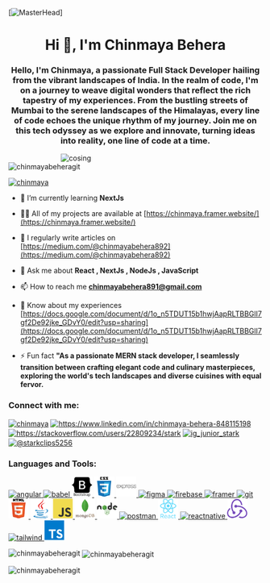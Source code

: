 
[![MasterHead]([https://user-images.githubusercontent.com/74038190/225813708-98b745f2-7d22-48cf-9150-083f1b00d6c9.gif](https://repository-images.githubusercontent.com/588181932/e36ec678-7984-4cdd-8e4c-a3932772ff8e))]
<h1 align="center">Hi 👋, I'm Chinmaya Behera</h1>
<h3 align="center">Hello, I'm Chinmaya, a passionate Full Stack Developer hailing from the vibrant landscapes of India. In the realm of code, I'm on a journey to weave digital wonders that reflect the rich tapestry of my experiences. From the bustling streets of Mumbai to the serene landscapes of the Himalayas, every line of code echoes the unique rhythm of my journey. Join me on this tech odyssey as we explore and innovate, turning ideas into reality, one line of code at a time.</h3>
<img align="right" alt="cosing" width="400" src="https://user-images.githubusercontent.com/74038190/225813708-98b745f2-7d22-48cf-9150-083f1b00d6c9.gif">


<p align="left"> <img src="https://komarev.com/ghpvc/?username=chinmayabeheragit&label=Profile%20views&color=0e75b6&style=flat" alt="chinmayabeheragit" /> </p>

<p align="left"> <a href="https://twitter.com/chinmaya" target="blank"><img src="https://img.shields.io/twitter/follow/chinmaya?logo=twitter&style=for-the-badge" alt="chinmaya" /></a> </p>

- 🌱 I’m currently learning **NextJs**

- 👨‍💻 All of my projects are available at [https://chinmaya.framer.website/](https://chinmaya.framer.website/)

- 📝 I regularly write articles on [https://medium.com/@chinmayabehera892](https://medium.com/@chinmayabehera892)

- 💬 Ask me about **React , NextJs , NodeJs , JavaScript**

- 📫 How to reach me **chinmayabehera891@gmail.com**

- 📄 Know about my experiences [https://docs.google.com/document/d/1o_n5TDUT15b1hwjAapRLTBBGlI7gf2De92jke_GDvY0/edit?usp=sharing](https://docs.google.com/document/d/1o_n5TDUT15b1hwjAapRLTBBGlI7gf2De92jke_GDvY0/edit?usp=sharing)

- ⚡ Fun fact **"As a passionate MERN stack developer, I seamlessly transition between crafting elegant code and culinary masterpieces, exploring the world's tech landscapes and diverse cuisines with equal fervor.**

<h3 align="left">Connect with me:</h3>
<p align="left">
<a href="https://twitter.com/chinmaya" target="blank"><img align="center" src="https://raw.githubusercontent.com/rahuldkjain/github-profile-readme-generator/master/src/images/icons/Social/twitter.svg" alt="chinmaya" height="30" width="40" /></a>
<a href="https://linkedin.com/in/https://www.linkedin.com/in/chinmaya-behera-848115198" target="blank"><img align="center" src="https://raw.githubusercontent.com/rahuldkjain/github-profile-readme-generator/master/src/images/icons/Social/linked-in-alt.svg" alt="https://www.linkedin.com/in/chinmaya-behera-848115198" height="30" width="40" /></a>
<a href="https://stackoverflow.com/users/https://stackoverflow.com/users/22809234/stark" target="blank"><img align="center" src="https://raw.githubusercontent.com/rahuldkjain/github-profile-readme-generator/master/src/images/icons/Social/stack-overflow.svg" alt="https://stackoverflow.com/users/22809234/stark" height="30" width="40" /></a>
<a href="https://instagram.com/ig_junior_stark" target="blank"><img align="center" src="https://raw.githubusercontent.com/rahuldkjain/github-profile-readme-generator/master/src/images/icons/Social/instagram.svg" alt="ig_junior_stark" height="30" width="40" /></a>
<a href="https://www.youtube.com/c/@starkclips5256" target="blank"><img align="center" src="https://raw.githubusercontent.com/rahuldkjain/github-profile-readme-generator/master/src/images/icons/Social/youtube.svg" alt="@starkclips5256" height="30" width="40" /></a>
</p>

<h3 align="left">Languages and Tools:</h3>
<p align="left"> <a href="https://angular.io" target="_blank" rel="noreferrer"> <img src="https://angular.io/assets/images/logos/angular/angular.svg" alt="angular" width="40" height="40"/> </a> <a href="https://babeljs.io/" target="_blank" rel="noreferrer"> <img src="https://www.vectorlogo.zone/logos/babeljs/babeljs-icon.svg" alt="babel" width="40" height="40"/> </a> <a href="https://getbootstrap.com" target="_blank" rel="noreferrer"> <img src="https://raw.githubusercontent.com/devicons/devicon/master/icons/bootstrap/bootstrap-plain-wordmark.svg" alt="bootstrap" width="40" height="40"/> </a> <a href="https://www.w3schools.com/css/" target="_blank" rel="noreferrer"> <img src="https://raw.githubusercontent.com/devicons/devicon/master/icons/css3/css3-original-wordmark.svg" alt="css3" width="40" height="40"/> </a> <a href="https://expressjs.com" target="_blank" rel="noreferrer"> <img src="https://raw.githubusercontent.com/devicons/devicon/master/icons/express/express-original-wordmark.svg" alt="express" width="40" height="40"/> </a> <a href="https://www.figma.com/" target="_blank" rel="noreferrer"> <img src="https://www.vectorlogo.zone/logos/figma/figma-icon.svg" alt="figma" width="40" height="40"/> </a> <a href="https://firebase.google.com/" target="_blank" rel="noreferrer"> <img src="https://www.vectorlogo.zone/logos/firebase/firebase-icon.svg" alt="firebase" width="40" height="40"/> </a> <a href="https://www.framer.com/" target="_blank" rel="noreferrer"> <img src="https://www.vectorlogo.zone/logos/framer/framer-icon.svg" alt="framer" width="40" height="40"/> </a> <a href="https://git-scm.com/" target="_blank" rel="noreferrer"> <img src="https://www.vectorlogo.zone/logos/git-scm/git-scm-icon.svg" alt="git" width="40" height="40"/> </a> <a href="https://www.w3.org/html/" target="_blank" rel="noreferrer"> <img src="https://raw.githubusercontent.com/devicons/devicon/master/icons/html5/html5-original-wordmark.svg" alt="html5" width="40" height="40"/> </a> <a href="https://www.java.com" target="_blank" rel="noreferrer"> <img src="https://raw.githubusercontent.com/devicons/devicon/master/icons/java/java-original.svg" alt="java" width="40" height="40"/> </a> <a href="https://developer.mozilla.org/en-US/docs/Web/JavaScript" target="_blank" rel="noreferrer"> <img src="https://raw.githubusercontent.com/devicons/devicon/master/icons/javascript/javascript-original.svg" alt="javascript" width="40" height="40"/> </a> <a href="https://www.mongodb.com/" target="_blank" rel="noreferrer"> <img src="https://raw.githubusercontent.com/devicons/devicon/master/icons/mongodb/mongodb-original-wordmark.svg" alt="mongodb" width="40" height="40"/> </a> <a href="https://nodejs.org" target="_blank" rel="noreferrer"> <img src="https://raw.githubusercontent.com/devicons/devicon/master/icons/nodejs/nodejs-original-wordmark.svg" alt="nodejs" width="40" height="40"/> </a> <a href="https://postman.com" target="_blank" rel="noreferrer"> <img src="https://www.vectorlogo.zone/logos/getpostman/getpostman-icon.svg" alt="postman" width="40" height="40"/> </a> <a href="https://reactjs.org/" target="_blank" rel="noreferrer"> <img src="https://raw.githubusercontent.com/devicons/devicon/master/icons/react/react-original-wordmark.svg" alt="react" width="40" height="40"/> </a> <a href="https://reactnative.dev/" target="_blank" rel="noreferrer"> <img src="https://reactnative.dev/img/header_logo.svg" alt="reactnative" width="40" height="40"/> </a> <a href="https://redux.js.org" target="_blank" rel="noreferrer"> <img src="https://raw.githubusercontent.com/devicons/devicon/master/icons/redux/redux-original.svg" alt="redux" width="40" height="40"/> </a> <a href="https://tailwindcss.com/" target="_blank" rel="noreferrer"> <img src="https://www.vectorlogo.zone/logos/tailwindcss/tailwindcss-icon.svg" alt="tailwind" width="40" height="40"/> </a> <a href="https://www.typescriptlang.org/" target="_blank" rel="noreferrer"> <img src="https://raw.githubusercontent.com/devicons/devicon/master/icons/typescript/typescript-original.svg" alt="typescript" width="40" height="40"/> </a> </p>

<p><img align="left" src="https://github-readme-stats.vercel.app/api/top-langs?username=chinmayabeheragit&show_icons=true&locale=en&layout=compact" alt="chinmayabeheragit" /></p>

<p>&nbsp;<img align="center" src="https://github-readme-stats.vercel.app/api?username=chinmayabeheragit&show_icons=true&locale=en" alt="chinmayabeheragit" /></p>

<p><img align="center" src="https://github-readme-streak-stats.herokuapp.com/?user=chinmayabeheragit&" alt="chinmayabeheragit" /></p>
